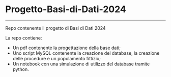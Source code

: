 # Progetto-Basi-di-Dati-2024
-----
Repo contenente il progetto di Basi di Dati 2024

La repo contiene:
- Un pdf contenente la progettazione della base dati;
- Uno script MySQL contenente la creazione del database, la creazione delle procedure e un popolamento fittizio;
- Un notebook con una simulazione di utilizzo del database tramite python.
